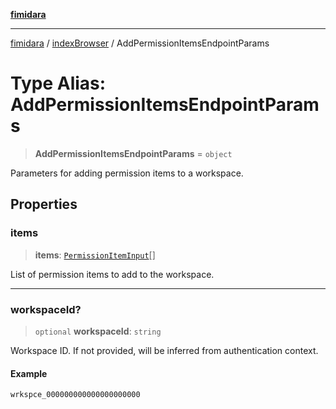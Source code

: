 [**fimidara**](../../README.md)

***

[fimidara](../../modules.md) / [indexBrowser](../README.md) / AddPermissionItemsEndpointParams

# Type Alias: AddPermissionItemsEndpointParams

> **AddPermissionItemsEndpointParams** = `object`

Parameters for adding permission items to a workspace.

## Properties

### items

> **items**: [`PermissionItemInput`](PermissionItemInput.md)[]

List of permission items to add to the workspace.

***

### workspaceId?

> `optional` **workspaceId**: `string`

Workspace ID. If not provided, will be inferred from authentication context.

#### Example

```
wrkspce_000000000000000000000
```
